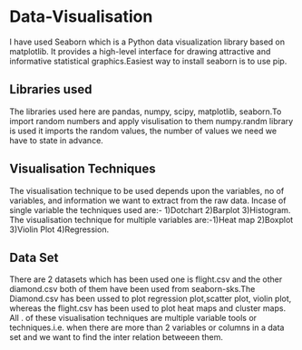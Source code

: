 
# Data-Visualisation
 I have used Seaborn which is a Python data visualization library based on matplotlib. It provides a high-level interface for drawing attractive and informative statistical graphics.Easiest way to install seaborn is to use pip.
 ## Libraries used
 The libraries used here are pandas, numpy, scipy, matplotlib, seaborn.To import random numbers and apply visulisation to them numpy.randm library is used it imports the random values, the number of values we need we have to state in advance.

## Visualisation Techniques
The visualisation technique to be used depends upon the variables, no of variables, and information we want to extract from the raw data. Incase of single variable the techniques used are:- 1)Dotchart 2)Barplot 3)Histogram.
The visualisation technique for multiple variables are:-1)Heat map 2)Boxplot 3)Violin Plot 4)Regression.
## Data Set
There are 2 datasets which has been used one is flight.csv and the other diamond.csv both of them have been used from seaborn-sks.The Diamond.csv has been ussed to plot regression plot,scatter plot, violin plot, whereas the flight.csv has been used to plot heat maps and cluster maps. All . of these visualisation techniques are multiple variable tools or techniques.i.e. when there are more than 2 variables or columns in a data set and we want to find the inter relation betweeen them.
